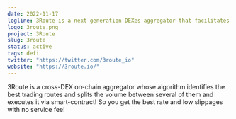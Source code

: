 ```yaml
---
date: 2022-11-17
logline: 3Route is a next generation DEXes aggregator that facilitates cost-efficient on-chain transactions across various DEXes in Tezos ecosystem.
logo: 3route.png
project: 3Route
slug: 3route
status: active
tags: defi
twitter: "https://twitter.com/3route_io"
website: "https://3route.io/"
---
```


3Route is a cross-DEX on-chain aggregator whose algorithm identifies the best trading routes and splits the volume between several of them and executes it via smart-contract! So you get the best rate and low slippages with no service fee!
